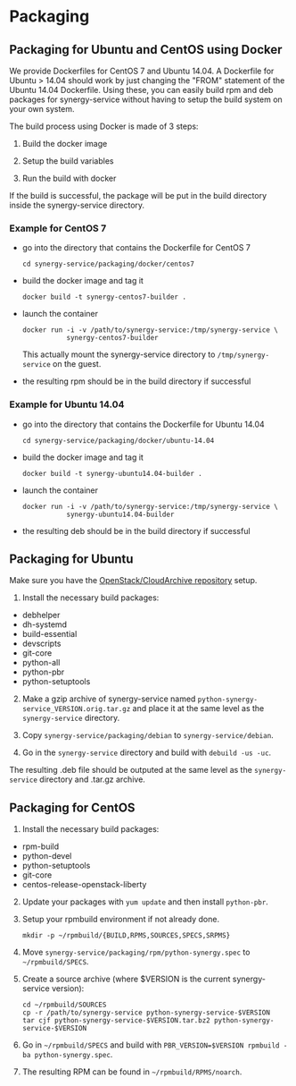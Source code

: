 Packaging
=========

Packaging for Ubuntu and CentOS using Docker
--------------------------------------------

We provide Dockerfiles for CentOS 7 and Ubuntu 14.04.  A Dockerfile for Ubuntu >
14.04 should work by just changing the "FROM" statement of the Ubuntu 14.04
Dockerfile.  Using these, you can easily build rpm and deb packages for
synergy-service without having to setup the build system on your own system.

The build process using Docker is made of 3 steps:

1. Build the docker image

2. Setup the build variables

3. Run the build with docker

If the build is successful, the package will be put in the build directory
inside the synergy-service directory.


### Example for CentOS 7

- go into the directory that contains the Dockerfile for CentOS 7

      cd synergy-service/packaging/docker/centos7

- build the docker image and tag it

      docker build -t synergy-centos7-builder .

- launch the container

      docker run -i -v /path/to/synergy-service:/tmp/synergy-service \
                 synergy-centos7-builder

  This actually mount the synergy-service directory to `/tmp/synergy-service` on
  the guest.

- the resulting rpm should be in the build directory if successful


### Example for Ubuntu 14.04

- go into the directory that contains the Dockerfile for Ubuntu 14.04

      cd synergy-service/packaging/docker/ubuntu-14.04

- build the docker image and tag it

      docker build -t synergy-ubuntu14.04-builder .


- launch the container

      docker run -i -v /path/to/synergy-service:/tmp/synergy-service \
                 synergy-ubuntu14.04-builder

- the resulting deb should be in the build directory if successful


Packaging for Ubuntu
--------------------

Make sure you have the [OpenStack/CloudArchive repository](https://wiki.ubuntu.com/OpenStack/CloudArchive) setup.

1. Install the necessary build packages:
  - debhelper
  - dh-systemd
  - build-essential
  - devscripts
  - git-core
  - python-all
  - python-pbr
  - python-setuptools

2. Make a gzip archive of synergy-service named `python-synergy-service_VERSION.orig.tar.gz` and place it at the same level as the `synergy-service` directory.

3. Copy `synergy-service/packaging/debian` to `synergy-service/debian`.

4. Go in the `synergy-service` directory and build with `debuild -us -uc`.

The resulting .deb file should be outputed at the same level as the `synergy-service` directory and .tar.gz archive.


Packaging for CentOS
--------------------

1. Install the necessary build packages:
  - rpm-build
  - python-devel
  - python-setuptools
  - git-core
  - centos-release-openstack-liberty

2. Update your packages with `yum update` and then install `python-pbr`.

3. Setup your rpmbuild environment if not already done.

       mkdir -p ~/rpmbuild/{BUILD,RPMS,SOURCES,SPECS,SRPMS}

4. Move `synergy-service/packaging/rpm/python-synergy.spec` to
   `~/rpmbuild/SPECS`.

5. Create a source archive (where $VERSION is the current synergy-service version):

       cd ~/rpmbuild/SOURCES
       cp -r /path/to/synergy-service python-synergy-service-$VERSION
       tar cjf python-synergy-service-$VERSION.tar.bz2 python-synergy-service-$VERSION

6. Go in `~/rpmbuild/SPECS` and build with `PBR_VERSION=$VERSION rpmbuild -ba python-synergy.spec`.

7. The resulting RPM can be found in `~/rpmbuild/RPMS/noarch`.

